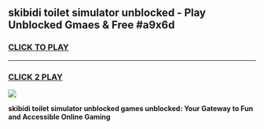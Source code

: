 
## skibidi toilet simulator unblocked - Play Unblocked Gmaes & Free #a9x6d
<h3>
<a href="https://news.freeplayer.one?title=skibidi_toilet_simulator_unblocked&ref=24F">CLICK TO PLAY</a></h3>
<hr>

<h3>
<a href="https://news.freeplayer.one?title=skibidi_toilet_simulator_unblocked&ref=24F">CLICK 2 PLAY</a>
  
</h3>

<a href="https://news.freeplayer.one?title=skibidi_toilet_simulator_unblocked&ref=24F/"><img src="https://clearcache.store/games.png"></a>


**skibidi toilet simulator unblocked games unblocked: Your Gateway to Fun and Accessible Online Gaming**
